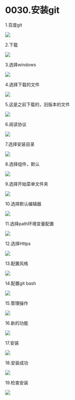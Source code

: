 # 0030.安装git

1.百度git

![](https://my-markdown-picgo.oss-cn-shenzhen.aliyuncs.com/img/20200418230705.png)

2.下载

![](https://my-markdown-picgo.oss-cn-shenzhen.aliyuncs.com/img/20200418230719.png)

3.选择windows

![](https://my-markdown-picgo.oss-cn-shenzhen.aliyuncs.com/img/20200418230735.png)

4.选择下载的文件

![](https://my-markdown-picgo.oss-cn-shenzhen.aliyuncs.com/img/20200418230752.png)

5.这是之前下载的，旧版本的文件

![](https://my-markdown-picgo.oss-cn-shenzhen.aliyuncs.com/img/20200418230807.png)

6.阅读协议

![](https://my-markdown-picgo.oss-cn-shenzhen.aliyuncs.com/img/20200418230822.png)

7.选择安装目录

![](https://my-markdown-picgo.oss-cn-shenzhen.aliyuncs.com/img/20200418230837.png)

8.选择组件，默认

![](https://my-markdown-picgo.oss-cn-shenzhen.aliyuncs.com/img/20200418230852.png)

9.选择开始菜单文件夹

![](https://my-markdown-picgo.oss-cn-shenzhen.aliyuncs.com/img/20200418230910.png)

10.选择默认编辑器

![](https://my-markdown-picgo.oss-cn-shenzhen.aliyuncs.com/img/20200418230925.png)

11.选择path环境变量配置

![](https://my-markdown-picgo.oss-cn-shenzhen.aliyuncs.com/img/20200418230939.png)

12.选择Https

![](https://my-markdown-picgo.oss-cn-shenzhen.aliyuncs.com/img/20200418230954.png)

13.配置风格

![](https://my-markdown-picgo.oss-cn-shenzhen.aliyuncs.com/img/20200418231019.png)

14.配置git bash

![](https://my-markdown-picgo.oss-cn-shenzhen.aliyuncs.com/img/20200418231047.png)

15.管理操作

![](https://my-markdown-picgo.oss-cn-shenzhen.aliyuncs.com/img/20200418231103.png)

16.新的功能

![](https://my-markdown-picgo.oss-cn-shenzhen.aliyuncs.com/img/20200418231119.png)

17.安装

![](https://my-markdown-picgo.oss-cn-shenzhen.aliyuncs.com/img/20200418231137.png)

18.安装成功

![](https://my-markdown-picgo.oss-cn-shenzhen.aliyuncs.com/img/20200418231152.png)

19.检查安装

![](https://my-markdown-picgo.oss-cn-shenzhen.aliyuncs.com/img/20200418231205.png)
